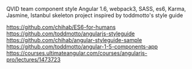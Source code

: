 QVID team component style Angular 1.6, webpack3, SASS, es6, Karma, Jasmine, Istanbul skeleton project
inspired by toddmotto's style guide

https://github.com/chihab/ES6-for-humans
https://github.com/toddmotto/angularjs-styleguide
https://github.com/chihab/angular-styleguide-sample
https://github.com/toddmotto/angular-1-5-components-app
https://courses.ultimateangular.com/courses/angularjs-pro/lectures/1473723
